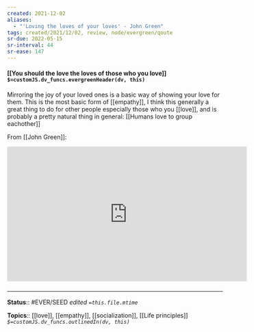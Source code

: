 ```yaml
---
created: 2021-12-02 
aliases:
  - "'Loving the loves of your loves' - John Green"
tags: created/2021/12/02, review, node/evergreen/qoute
sr-due: 2022-05-15
sr-interval: 44
sr-ease: 147
---
```


#### [[You should the love the loves of those who you love]] `$=customJS.dv_funcs.evergreenHeader(dv, this)`

Mirroring the joy of your loved ones is a basic way of showing your love for them.
This is the most basic form of [[empathy]], 
I think this generally a great thing to do for other people especially those who you [[love]],
and is probably a pretty natural thing in general: 
[[Humans love to group eachother]]

From [[John Green]]:
<iframe width="560" height="315" src="https://www.youtube.com/embed/uZhnL_cTrfQ" title="YouTube video player" frameborder="0" allow="accelerometer; autoplay; clipboard-write; encrypted-media; gyroscope; picture-in-picture" allowfullscreen></iframe>



### <hr class="footnote"/>

**Status**:: #EVER/SEED
*edited `=this.file.mtime`*

**Topics**:: [[love]], [[empathy]], [[socialization]], [[Life principles]]
*`$=customJS.dv_funcs.outlinedIn(dv, this)`*
